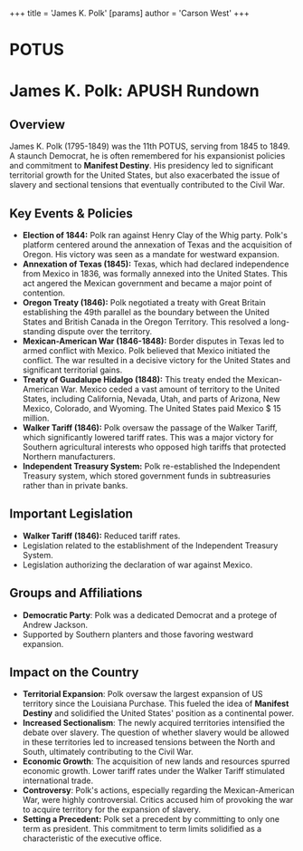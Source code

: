 +++
 title = 'James K. Polk'
[params]
	author = 'Carson West'
+++
# POTUS
# James K. Polk: APUSH Rundown

## Overview

James K. Polk (1795-1849) was the 11th POTUS, serving from 1845 to 1849. A staunch Democrat, he is often remembered for his expansionist policies and commitment to **Manifest Destiny**. His presidency led to significant territorial growth for the United States, but also exacerbated the issue of slavery and sectional tensions that eventually contributed to the Civil War.

## Key Events & Policies

*   **Election of 1844:** Polk ran against Henry Clay of the Whig party. Polk's platform centered around the annexation of Texas and the acquisition of Oregon. His victory was seen as a mandate for westward expansion.
*   **Annexation of Texas (1845):** Texas, which had declared independence from Mexico in 1836, was formally annexed into the United States. This act angered the Mexican government and became a major point of contention.
*   **Oregon Treaty (1846):** Polk negotiated a treaty with Great Britain establishing the 49th parallel as the boundary between the United States and British Canada in the Oregon Territory. This resolved a long-standing dispute over the territory.
*   **Mexican-American War (1846-1848):** Border disputes in Texas led to armed conflict with Mexico. Polk believed that Mexico initiated the conflict. The war resulted in a decisive victory for the United States and significant territorial gains.
*   **Treaty of Guadalupe Hidalgo (1848):** This treaty ended the Mexican-American War. Mexico ceded a vast amount of territory to the United States, including California, Nevada, Utah, and parts of Arizona, New Mexico, Colorado, and Wyoming. The United States paid Mexico  $ 15 million.
*   **Walker Tariff (1846):** Polk oversaw the passage of the Walker Tariff, which significantly lowered tariff rates. This was a major victory for Southern agricultural interests who opposed high tariffs that protected Northern manufacturers.
*   **Independent Treasury System:** Polk re-established the Independent Treasury system, which stored government funds in subtreasuries rather than in private banks.

## Important Legislation

*   **Walker Tariff (1846):** Reduced tariff rates.
*   Legislation related to the establishment of the Independent Treasury System.
*   Legislation authorizing the declaration of war against Mexico.

## Groups and Affiliations

*   **Democratic Party**: Polk was a dedicated Democrat and a protege of Andrew Jackson.
*   Supported by Southern planters and those favoring westward expansion.

## Impact on the Country

*   **Territorial Expansion**: Polk oversaw the largest expansion of US territory since the Louisiana Purchase. This fueled the idea of **Manifest Destiny** and solidified the United States' position as a continental power.
*   **Increased Sectionalism**: The newly acquired territories intensified the debate over slavery. The question of whether slavery would be allowed in these territories led to increased tensions between the North and South, ultimately contributing to the Civil War.
*   **Economic Growth**: The acquisition of new lands and resources spurred economic growth. Lower tariff rates under the Walker Tariff stimulated international trade.
*   **Controversy**: Polk's actions, especially regarding the Mexican-American War, were highly controversial. Critics accused him of provoking the war to acquire territory for the expansion of slavery.
*   **Setting a Precedent:** Polk set a precedent by committing to only one term as president. This commitment to term limits solidified as a characteristic of the executive office.
